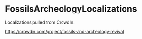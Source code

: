 # FossilsArcheologyLocalizations
Localizations pulled from CrowdIn.

https://crowdin.com/project/fossils-and-archeology-revival
